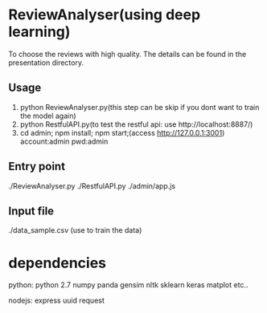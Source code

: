 # ReviewAnalyser(using deep learning)

To choose the reviews with high quality. The details can be found in the presentation directory.

## Usage

1. python ReviewAnalyser.py(this step can be skip if you dont want to train the model again)
2. python RestfulAPI.py(to test the restful api: use http://localhost:8887/)
3. cd admin; npm install; npm start;(access http://127.0.0.1:3001) account:admin pwd:admin

## Entry point

./ReviewAnalyser.py
./RestfulAPI.py
./admin/app.js

## Input file

./data_sample.csv (use to train the data)

# dependencies
python:
python 2.7
numpy
panda
gensim
nltk
sklearn
keras
matplot
etc..

nodejs:
express
uuid
request
